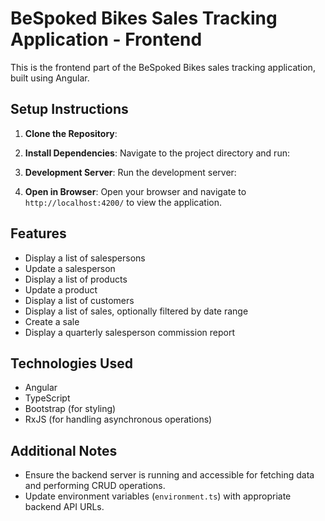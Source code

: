 # BeSpoked Bikes Sales Tracking Application - Frontend

This is the frontend part of the BeSpoked Bikes sales tracking application, built using Angular.

## Setup Instructions

1. **Clone the Repository**:
3. **Install Dependencies**:
Navigate to the project directory and run:

3. **Development Server**:
Run the development server:

5.  **Open in Browser**:
Open your browser and navigate to `http://localhost:4200/` to view the application.
## Features

- Display a list of salespersons
- Update a salesperson
- Display a list of products
- Update a product
- Display a list of customers
- Display a list of sales, optionally filtered by date range
- Create a sale
- Display a quarterly salesperson commission report

## Technologies Used

- Angular
- TypeScript
- Bootstrap (for styling)
- RxJS (for handling asynchronous operations)

## Additional Notes

- Ensure the backend server is running and accessible for fetching data and performing CRUD operations.
- Update environment variables (`environment.ts`) with appropriate backend API URLs.
